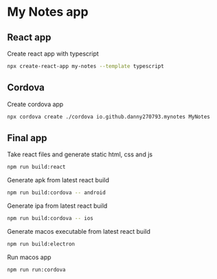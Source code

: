 # My Notes app

## React app

Create react app with typescript

```bash
npx create-react-app my-notes --template typescript
```

## Cordova

Create cordova app

```bash
npx cordova create ./cordova io.github.danny270793.mynotes MyNotes
```

## Final app

Take react files and generate static html, css and js

```bash
npm run build:react
```

Generate apk from latest react build

```bash
npm run build:cordova -- android
```

Generate ipa from latest react build

```bash
npm run build:cordova -- ios
```

Generate macos executable from latest react build

```bash
npm run build:electron
```

Run macos app

```bash
npm run run:cordova
```